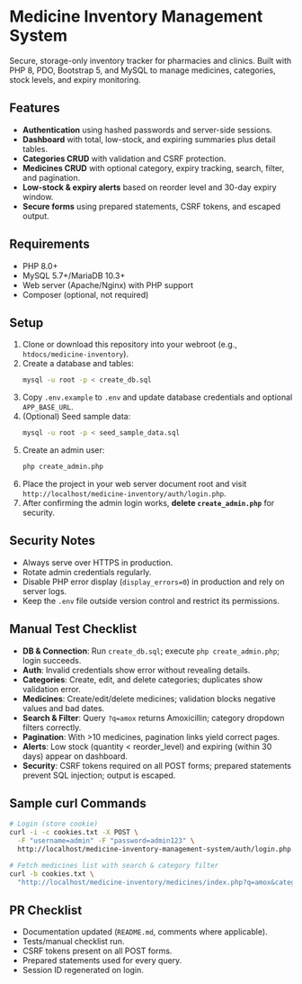 # Medicine Inventory Management System

Secure, storage-only inventory tracker for pharmacies and clinics. Built with PHP 8, PDO, Bootstrap 5, and MySQL to manage medicines, categories, stock levels, and expiry monitoring.

## Features
- **Authentication** using hashed passwords and server-side sessions.
- **Dashboard** with total, low-stock, and expiring summaries plus detail tables.
- **Categories CRUD** with validation and CSRF protection.
- **Medicines CRUD** with optional category, expiry tracking, search, filter, and pagination.
- **Low-stock & expiry alerts** based on reorder level and 30-day expiry window.
- **Secure forms** using prepared statements, CSRF tokens, and escaped output.

## Requirements
- PHP 8.0+
- MySQL 5.7+/MariaDB 10.3+
- Web server (Apache/Nginx) with PHP support
- Composer (optional, not required)

## Setup
1. Clone or download this repository into your webroot (e.g., `htdocs/medicine-inventory`).
2. Create a database and tables:
   ```bash
   mysql -u root -p < create_db.sql
   ```
3. Copy `.env.example` to `.env` and update database credentials and optional `APP_BASE_URL`.
4. (Optional) Seed sample data:
   ```bash
   mysql -u root -p < seed_sample_data.sql
   ```
5. Create an admin user:
   ```bash
   php create_admin.php
   ```
6. Place the project in your web server document root and visit `http://localhost/medicine-inventory/auth/login.php`.
7. After confirming the admin login works, **delete `create_admin.php`** for security.

## Security Notes
- Always serve over HTTPS in production.
- Rotate admin credentials regularly.
- Disable PHP error display (`display_errors=0`) in production and rely on server logs.
- Keep the `.env` file outside version control and restrict its permissions.

## Manual Test Checklist
- **DB & Connection**: Run `create_db.sql`; execute `php create_admin.php`; login succeeds.
- **Auth**: Invalid credentials show error without revealing details.
- **Categories**: Create, edit, and delete categories; duplicates show validation error.
- **Medicines**: Create/edit/delete medicines; validation blocks negative values and bad dates.
- **Search & Filter**: Query `?q=amox` returns Amoxicillin; category dropdown filters correctly.
- **Pagination**: With >10 medicines, pagination links yield correct pages.
- **Alerts**: Low stock (quantity < reorder_level) and expiring (within 30 days) appear on dashboard.
- **Security**: CSRF tokens required on all POST forms; prepared statements prevent SQL injection; output is escaped.

## Sample curl Commands
```bash
# Login (store cookie)
curl -i -c cookies.txt -X POST \
  -F "username=admin" -F "password=admin123" \
  http://localhost/medicine-inventory-management-system/auth/login.php

# Fetch medicines list with search & category filter
curl -b cookies.txt \
  "http://localhost/medicine-inventory/medicines/index.php?q=amox&category=1&page=1"
```

## PR Checklist
- Documentation updated (`README.md`, comments where applicable).
- Tests/manual checklist run.
- CSRF tokens present on all POST forms.
- Prepared statements used for every query.
- Session ID regenerated on login.
